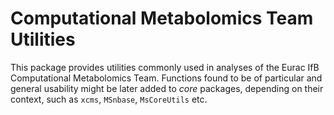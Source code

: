 # Computational Metabolomics Team Utilities

This package provides utilities commonly used in analyses of the Eurac IfB
Computational Metabolomics Team. Functions found to be of particular and general
usability might be later added to *core* packages, depending on their context,
such as `xcms`, `MSnbase`, `MsCoreUtils` etc.


